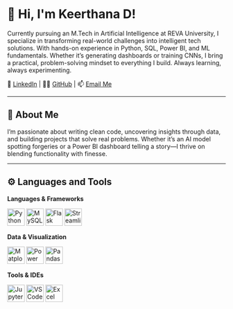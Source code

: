 # 👋 Hi, I'm Keerthana D!

Currently pursuing an M.Tech in Artificial Intelligence at REVA University, I specialize in transforming real-world challenges into intelligent tech solutions. With hands-on experience in Python, SQL, Power BI, and ML fundamentals. Whether it’s generating dashboards or training CNNs, I bring a practical, problem-solving mindset to everything I build. Always learning, always experimenting.

💼 [LinkedIn](https://www.linkedin.com/in/keerthana-d-48636a265/) | 🧑‍💻 [GitHub](https://github.com/KeerthanaD4) | 📫 [Email Me](mailto:kekee8792@gmail.com)

---

## 🧠 About Me

I’m passionate about writing clean code, uncovering insights through data, and building projects that solve real problems. Whether it’s an AI model spotting forgeries or a Power BI dashboard telling a story—I thrive on blending functionality with finesse.

---

## ⚙️ Languages and Tools

**Languages & Frameworks**  
<p align="left">
  <img src="https://img.icons8.com/color/48/000000/python.png" alt="Python" height="40"/>
  <img src="https://img.icons8.com/color/48/000000/mysql-logo.png" alt="MySQL" height="40"/>
  <img src="https://cdn.freebiesupply.com/logos/large/2x/flask-logo-png-transparent.png" alt="Flask" height="40"/>
  <img src="https://img.icons8.com/color/48/000000/streamlit.png" alt="Streamlit" height="40"/>
</p>

**Data & Visualization**  
<p align="left">
  <img src="https://pnghq.com/wp-content/uploads/new-power-bi-logo-png-graphic.png" alt="Matplotlib" height="40"/>
  <img src="https://img.icons8.com/color/48/000000/power-bi.png" alt="Power BI" height="40"/>
  <img src="https://upload.wikimedia.org/wikipedia/commons/e/ed/Pandas_logo.svg" alt="Pandas" height="40"/>
</p>

**Tools & IDEs**  
<p align="left">
  <img src="https://upload.wikimedia.org/wikipedia/commons/3/38/Jupyter_logo.svg" alt="Jupyter" height="40"/>
  <img src="https://cdn.worldvectorlogo.com/logos/visual-studio-code-1.svg" alt="VS Code" height="40"/>
  <img src="https://static.vecteezy.com/system/resources/previews/022/101/030/original/microsoft-excel-logo-transparent-free-png.png" alt="Excel" height="40"/>
</p>
